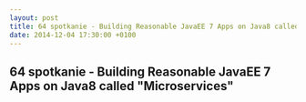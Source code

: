 ```yaml
---
layout: post
title: 64 spotkanie - Building Reasonable JavaEE 7 Apps on Java8 called "Microservices"
date: 2014-12-04 17:30:00 +0100
---
```

64 spotkanie - Building Reasonable JavaEE 7 Apps on Java8 called "Microservices"
-----------------

